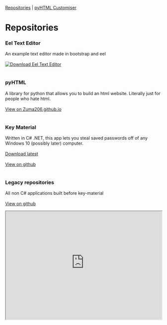 [Repositories](README.md) | [pyHTML Customiser](pyhtmlcustom)
# Repositories
### Eel Text Editor
An example text editor made in bootstrap and eel<br><br>
[![Download Eel Text Editor](https://a.fsdn.com/con/app/sf-download-button)](https://sourceforge.net/projects/eel-text-editor/files/latest/download)
<br><br>
### pyHTML
A library for python that allows you to build an html website. Literally just for people who hate html.<br><br>
[View on Zuma206.github.io](https://zuma206.github.io/legacy/pyhtml)
<br><br>
### Key Material
Written in C# .NET, this app lets you steal saved passwords off of any Windows 10 (possibly later) computer.<br><br>
[Download latest](https://github.com/Zuma206/Key-Material/releases/download/1-1-1/v1.1.1.release.zip) <br><br>[View on github](https://github.com/Zuma206/Key-Material)
<br><br>
### Legacy repositories
All non C# applications built before key-material<br><br>
[View on github](https://github.com/Zuma206/legacyRepositories/releases/tag/v1.0.0)
<iframe width="100%" height="350px" src="https://commentbox-zuma206.james1903.repl.co" title="commentbox"></iframe>
